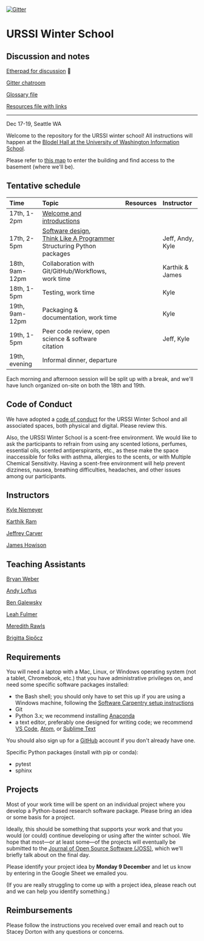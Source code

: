 [![Gitter](https://badges.gitter.im/si2-urssi/winterschool.svg)](https://gitter.im/si2-urssi/winterschool?utm_source=badge&utm_medium=badge&utm_campaign=pr-badge)

# URSSI Winter School

## Discussion and notes

[Etherpad for discussion](https://beta.etherpad.org/p/fJq8Ozzq1Bgyt5l59HUB) 👀

[Gitter chatroom](https://gitter.im/si2-urssi/winterschool)

[Glossary file](https://github.com/si2-urssi/winterschool/blob/master/glossary.md)

[Resources file with links](https://github.com/si2-urssi/winterschool/blob/master/resources.md)

---

Dec 17-19, Seattle WA

Welcome to the repository for the URSSI winter school! All instructions will happen at the [Blodel Hall at the University of Washington Information School](https://www.google.com/maps/place/Bloedel+Hall/@47.651488,-122.3087874,17z/data=!4m5!3m4!1s0x0:0xf676899c3a7ad33b!8m2!3d47.6513724!4d-122.3080578).

Please refer to [this map](https://github.com/si2-urssi/winterschool/blob/master/BloedelEntrance.png) to enter the building and find access to the basement (where we'll be).


## Tentative schedule

| Time | Topic  | Resources  | Instructor
|:--|:--|:--|:--|
| 17th, 1-2pm  | [Welcome and introductions](http://inundata.org/talks/winter-school-intro/#/) |  |
| 17th, 2-5pm  | [Software design](http://carver.cs.ua.edu/Slides/URSSI-WinterSchool-Design.pdf),<br/>[Think Like A Programmer](https://docs.google.com/presentation/d/1eNpMYEyS2x92P2r94pWwykfHSS2KaRHxzRsRN85WFh0/edit?usp=sharing)<br/>Structuring Python packages |  | Jeff, Andy, Kyle
| 18th, 9am-12pm | Collaboration with Git/GitHub/Workflows, work time |  | Karthik & James
| 18th, 1-5pm  | Testing, work time |  | Kyle
| 19th, 9am-12pm | Packaging & documentation, work time | | Kyle
| 19th, 1-5pm | Peer code review, open science & software citation |  | Jeff, Kyle
| 19th, evening | Informal dinner, departure |  |

Each morning and afternoon session will be split up with a break, and we'll have lunch organized on-site on both the 18th and 19th.

## Code of Conduct

We have adopted a [code of conduct](https://github.com/si2-urssi/winterschool/blob/master/CODE_OF_CONDUCT.md) for the URSSI Winter School and all associated spaces, both physical and digital. Please review this.

Also, the URSSI Winter School is a scent-free environment. We would like to ask the participants to refrain from using any scented lotions, perfumes, essential oils, scented antiperspirants, etc., as these make the space inaccessible for folks with asthma, allergies to the scents, or with Multiple Chemical Sensitivity. Having a scent-free environment will help prevent dizziness, nausea, breathing difficulties, headaches, and other issues among our participants.

## Instructors

[Kyle Niemeyer](https://github.com/kyleniemeyer)

[Karthik Ram](https://github.com/karthik)

[Jeffrey Carver](https://github.com/jeffcarver)

[James Howison](https://github.com/jameshowison)

## Teaching Assistants

[Bryan Weber](https://github.com/bryanwweber)

[Andy Loftus](https://github.com/andylytical)

[Ben Galewsky](https://github.com/BenGalewsky)

[Leah Fulmer](https://github.com/lfulmer)

[Meredith Rawls](https://github.com/mrawls)

[Brigitta Sipőcz](https://github.com/bsipocz)


## Requirements

You will need a laptop with a Mac, Linux, or Windows operating system (not a tablet, Chromebook, etc.) that you have administrative privileges on, and need some specific software packages installed:

- the Bash shell; you should only have to set this up if you are using a Windows machine, following the [Software Carpentry setup instructions](http://carpentries.github.io/workshop-template/#setup)
- Git
- Python 3.x; we recommend installing [Anaconda](https://www.anaconda.com/distribution/)
- a text editor, preferably one designed for writing code; we recommend [VS Code](https://code.visualstudio.com), [Atom](https://atom.io), or [Sublime Text](https://www.sublimetext.com)

You should also sign up for a [GitHub](https://github.com/) account if you don't already have one.

Specific Python packages (install with pip or conda):
- pytest
- sphinx

## Projects

Most of your work time will be spent on an individual project where you develop a Python-based research software package.
Please bring an idea or some basis for a project.

Ideally, this should be something that supports your work and that you would (or could) continue developing or using after the winter school.
We hope that most—or at least some—of the projects will eventually be submitted to the [Journal of Open Source Software (JOSS)](https://joss.theoj.org), which we'll briefly talk about on the final day.

Please identify your project idea by **Monday 9 December** and let us know by entering in the Google Sheet we emailed you.

(If you are really struggling to come up with a project idea, please reach out and we can help you identify something.)

## Reimbursements

Please follow the instructions you received over email and reach out to Stacey Dorton with any questions or concerns.
